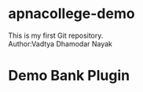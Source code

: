 # apnacollege-demo
This is my first Git repository.
<br>
Author:Vadtya Dhamodar Nayak
<h1>Demo Bank Plugin</h1>

